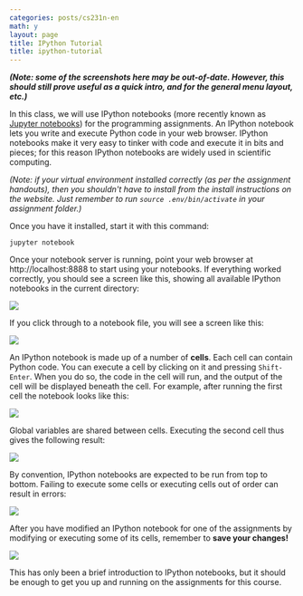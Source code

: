 ```yaml
---
categories: posts/cs231n-en
math: y
layout: page
title: IPython Tutorial
title: ipython-tutorial
---
```


***(Note: some of the screenshots here may be out-of-date. However, this should still prove
useful as a quick intro, and for the general menu layout, etc.)***

In this class, we will use IPython notebooks (more recently known as 
[Jupyter notebooks](https://jupyter.org/)) for the programming assignments. 
An IPython notebook lets you write and execute Python code in your web browser. 
IPython notebooks make it very easy to tinker with code and execute it in bits 
and pieces; for this reason IPython notebooks are widely used in scientific 
computing.

*(Note: if your virtual environment installed correctly (as per the assignment handouts),
then you shouldn't have to install from the install instructions on the website. Just
remember to run `source .env/bin/activate` in your assignment folder.)*

<!---
Once you have it [installed](http://jupyter.org/install.html), start it with this command:
--->

Once you have it installed, start it with this command:

```
jupyter notebook
```

Once your notebook server is running, point your web browser at http://localhost:8888 to
start using your notebooks. If everything worked correctly, you should
see a screen like this, showing all available IPython notebooks in the current
directory:

<div class='fig figcenter'>
  <img src='/Diary/assets/images/cs231n/ipython-tutorial/file-browser.png'>
</div>

If you click through to a notebook file, you will see a screen like this:

<div class='fig figcenter'>
  <img src='/Diary/assets/images/cs231n/ipython-tutorial/notebook-1.png'>
</div>

An IPython notebook is made up of a number of **cells**. Each cell can contain
Python code. You can execute a cell by clicking on it and pressing `Shift-Enter`.
When you do so, the code in the cell will run, and the output of the cell
will be displayed beneath the cell. For example, after running the first cell
the notebook looks like this:

<div class='fig figcenter'>
  <img src='/Diary/assets/images/cs231n/ipython-tutorial/notebook-2.png'>
</div>

Global variables are shared between cells. Executing the second cell thus gives
the following result:

<div class='fig figcenter'>
  <img src='/Diary/assets/images/cs231n/ipython-tutorial/notebook-3.png'>
</div>

By convention, IPython notebooks are expected to be run from top to bottom.
Failing to execute some cells or executing cells out of order can result in
errors:

<div class='fig figcenter'>
  <img src='/Diary/assets/images/cs231n/ipython-tutorial/notebook-error.png'>
</div>

After you have modified an IPython notebook for one of the assignments by
modifying or executing some of its cells, remember to **save your changes!**

<div class='fig figcenter'>
  <img src='/Diary/assets/images/cs231n/ipython-tutorial/save-notebook.png'>
</div>

This has only been a brief introduction to IPython notebooks, but it should
be enough to get you up and running on the assignments for this course.
